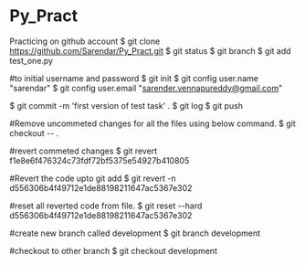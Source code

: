 # Py_Pract
Practicing on github account 
$ git clone https://github.com/Sarendar/Py_Pract.git
$ git status
$ git branch
$ git add test_one.py

#to initial username and password
$ git init
$ git config user.name "sarendar"
$ git config user.email "sarender.vennapureddy@gmail.com"


$ git commit -m 'first version of test task' .
$ git log
$ git push

#Remove uncommeted changes for all the files using below command.
$ git checkout -- .

#revert commeted changes
$ git revert f1e8e6f476324c73fdf72bf5375e54927b410805

#Revert the code upto git add
$ git revert -n d556306b4f49712e1de88198211647ac5367e302

#reset all reverted code from file.
$ git reset --hard d556306b4f49712e1de88198211647ac5367e302

#create new branch called development
$ git branch development

#checkout to other branch
$ git checkout development